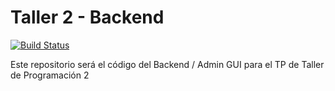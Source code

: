 # Taller 2 - Backend

[![Build Status](https://travis-ci.com/aleperno/taller2-back.svg?token=8xtxBcqxC5A8nnf9ctzM&branch=master)](https://travis-ci.com/aleperno/taller2-back)

Este repositorio será el código del Backend / Admin GUI para el TP de Taller de
Programación 2

